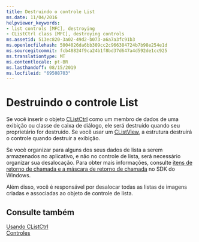```yaml
---
title: Destruindo o controle List
ms.date: 11/04/2016
helpviewer_keywords:
- list controls [MFC], destroying
- CListCtrl class [MFC], destroying controls
ms.assetid: 513ec820-3a02-49d2-b073-a6a7a3fc91b3
ms.openlocfilehash: 5004026da6bb309cc2c966384724b7b98e254e1d
ms.sourcegitcommit: fcb48824f9ca24b1f8bd37d647a4d592de1cc925
ms.translationtype: MT
ms.contentlocale: pt-BR
ms.lasthandoff: 08/15/2019
ms.locfileid: "69508703"
---
```

# <a name="destroying-the-list-control"></a>Destruindo o controle List

Se você inserir o objeto [CListCtrl](../mfc/reference/clistctrl-class.md) como um membro de dados de uma exibição ou classe de caixa de diálogo, ele será destruído quando seu proprietário for destruído. Se você usar um [CListView](../mfc/reference/clistview-class.md), a estrutura destruirá o controle quando destruir a exibição.

Se você organizar para alguns dos seus dados de lista a serem armazenados no aplicativo, e não no controle de lista, será necessário organizar sua desalocação. Para obter mais informações, consulte [itens de retorno de chamada e a máscara de retorno de chamada](/windows/win32/Controls/using-list-view-controls) no SDK do Windows.

Além disso, você é responsável por desalocar todas as listas de imagens criadas e associadas ao objeto de controle de lista.

## <a name="see-also"></a>Consulte também

[Usando CListCtrl](../mfc/using-clistctrl.md)<br/>
[Controles](../mfc/controls-mfc.md)
